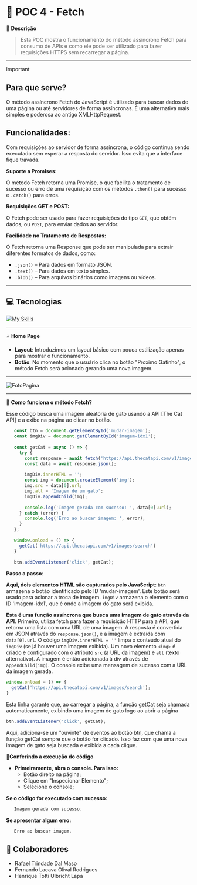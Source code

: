 # 💼 POC 4 - Fetch

🤔 **Descrição**
> Esta POC mostra o funcionamento do método assíncrono Fetch para consumo de APIs e como ele pode ser utilizado para fazer requisições HTTPS sem recarregar a página.

--- 

> [!IMPORTANT]
> ## Para que serve?

O método assíncrono Fetch do JavaScript é utilizado para buscar dados de uma página ou até servidores de forma assíncronas. É uma alternativa mais simples e poderosa ao antigo XMLHttpRequest.

## Funcionalidades:

Com requisições ao servidor de forma assíncrona, o código continua sendo executado sem esperar a resposta do servidor. Isso evita que a interface fique travada.

**Suporte a Promises:**

O método Fetch retorna uma Promise, o que facilita o tratamento de sucesso ou erro de uma requisição com os métodos ```.then()``` para sucesso e ```.catch()``` para erros.

**Requisições GET e POST:**

O Fetch pode ser usado para fazer requisições do tipo ```GET```, que obtém dados, ou ```POST```, para enviar dados ao servidor.

**Facilidade no Tratamento de Respostas:**

O Fetch retorna uma Response que pode ser manipulada para extrair diferentes formatos de dados, como:

- ```.json()``` – Para dados em formato JSON.
- ```.text()``` – Para dados em texto simples.
- ```.blob()``` – Para arquivos binários como imagens ou vídeos.

---

<h2 id="tecnologias">💻 Tecnologias</h2>

[![My Skills](https://skillicons.dev/icons?i=html,css,js&theme=light)](https://skillicons.dev)

---

 ⭐ **Home Page**
   - **Layout**: Introduzimos um layout básico com pouca estilização apenas para mostrar o funcionamento.
   - **Botão**:  No momento que o usuário clica no botão "Proximo Gatinho", o método Fetch será acionado gerando uma nova imagem.
---

![FotoPagina](https://github.com/user-attachments/assets/95f78983-3f3e-47ad-85c8-d01efe3fb6e3)

---

📜 **Como funciona o método Fetch?**
  
Esse código busca uma imagem aleatória de gato usando a API [The Cat API] e a exibe na página ao clicar no botão.

```javascript
   const btn = document.getElementById('mudar-imagem');
   const imgDiv = document.getElementById('imagem-idx1');
   
   const getCat = async () => {
     try {
       const response = await fetch('https://api.thecatapi.com/v1/images/search');
       const data = await response.json();
   
       imgDiv.innerHTML = '';
       const img = document.createElement('img');
       img.src = data[0].url;
       img.alt = 'Imagem de um gato';
       imgDiv.appendChild(img);
   
       console.log('Imagem gerada com sucesso: ', data[0].url);
     } catch (error) {
       console.log('Erro ao buscar imagem: ', error);
     }
   };
   
   window.onload = () => {
     getCat('https://api.thecatapi.com/v1/images/search')
   }
   
   btn.addEventListener('click', getCat);
```
   
**Passo a passo**:

**Aqui, dois elementos HTML são capturados pelo JavaScript**:
```btn``` armazena o botão identificado pelo ID 'mudar-imagem'. Este botão será usado para acionar a troca de imagem.
```imgDiv``` armazena o elemento com o ID 'imagem-idx1', que é onde a imagem do gato será exibida.

**Esta é uma função assíncrona que busca uma imagem de gato através da API**.
Primeiro, utiliza fetch para fazer a requisição HTTP para a API, que retorna uma lista com uma URL de uma imagem.
A resposta é convertida em JSON através do ```response.json()```, e a imagem é extraída com ```data[0].url```.
O código ```imgDiv.innerHTML = ''``` limpa o conteúdo atual do ```imgDiv``` (se já houver uma imagem exibida).
Um novo elemento ```<img>``` é criado e configurado com o atributo ```src``` (a URL da imagem) e ```alt``` (texto alternativo).
A imagem é então adicionada à div através de ```appendChild(img)```.
O console exibe uma mensagem de sucesso com a URL da imagem gerada.

```javascript
window.onload = () => {
  getCat('https://api.thecatapi.com/v1/images/search');
}
```
Esta linha garante que, ao carregar a página, a função getCat seja chamada automaticamente, exibindo uma imagem de gato logo ao abrir a página

```javascript
btn.addEventListener('click', getCat);
```
Aqui, adiciona-se um "ouvinte" de eventos ao botão btn, que chama a função getCat sempre que o botão for clicado. Isso faz com que uma nova imagem de gato seja buscada e exibida a cada clique.

🚀**Conferindo a execução do código**
   - **Primeiramente, abra o console. Para isso:**
      - Botão direito na página;
      - Clique em "Inspecionar Elemento";
      - Selecione o console;

   **Se o código for executado com sucesso:**
   ```javascript
      Imagem gerada com sucesso.
   ```

   **Se apresentar algum erro:**
   ```javascript
      Erro ao buscar imagem.
   ```

<h2 id="colabs">🤝 Colaboradores</h2>

- Rafael Trindade Dal Maso
- Fernando Lacava Olival Rodrigues
- Henrique Totti Ulbricht Lapa
